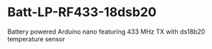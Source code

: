 # Batt-LP-RF433-18dsb20
Battery powered Arduino nano featuring 433 MHz TX with ds18b20 temperature sensor
